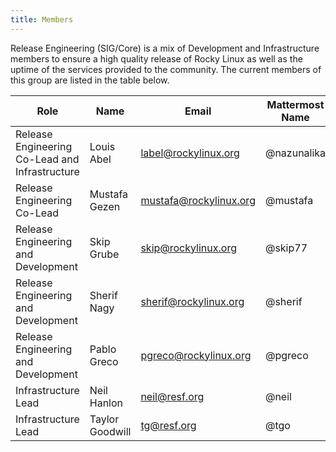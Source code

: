 ```yaml
---
title: Members
---
```


Release Engineering (SIG/Core) is a mix of Development and Infrastructure members to ensure a high quality release of Rocky Linux as well as the uptime of the services provided to the community. The current members of this group are listed in the table below.

| Role                                              | Name                            | Email                   | Mattermost Name   | IRC Name           |
|---------------------------------------------------|---------------------------------|------------------------ |-------------------|--------------------|
| Release Engineering Co-Lead and Infrastructure    | Louis Abel                      | label@rockylinux.org    | @nazunalika       | Sokel/label/Sombra |
| Release Engineering Co-Lead                       | Mustafa Gezen                   | mustafa@rockylinux.org  | @mustafa          | mstg               |
| Release Engineering and Development               | Skip Grube                      | skip@rockylinux.org     | @skip77           |                    |
| Release Engineering and Development               | Sherif Nagy                     | sherif@rockylinux.org   | @sherif           |                    |
| Release Engineering and Development               | Pablo Greco                     | pgreco@rockylinux.org   | @pgreco           | pgreco             |
| Infrastructure Lead                               | Neil Hanlon                     | neil@resf.org           | @neil             | neil               |
| Infrastructure Lead                               | Taylor Goodwill                 | tg@resf.org             | @tgo              | tg                 |
